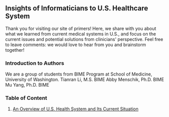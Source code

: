 ## Insights of Informaticians to U.S. Healthcare System

Thank you for visiting our site of primers! Here, we share with you about what we learned from current medical systems in U.S., and focus on the current issues and potential solutions from clinicians' perspective. Feel free to leave comments: we would love to hear from you and brainstorm together!

### Introduction to Authors

We are a group of students from BIME Program at School of Medicine, University of Washington. 
Tianran Li, M.S. BIME
Abby Menschik, Ph.D. BIME
Mu Yang, Ph.D. BIME

### Table of Content

1. [An Overview of U.S. Health System and Its Current Situation](https://github.com/pristineliving/Team-Peony-Primer/issues/1)


